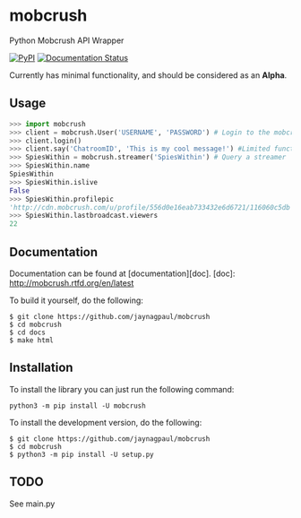 # mobcrush
Python Mobcrush API Wrapper

[![PyPI](https://img.shields.io/pypi/v/mobcrush.svg)](https://pypi.python.org/pypi/mobcrush/)
[![Documentation Status](https://readthedocs.org/projects/mobcrush/badge/?version=latest)](http://mobcrush.readthedocs.io/en/latest/?badge=latest)

Currently has minimal functionality, and should be considered as an **Alpha**.

## Usage
```python
>>> import mobcrush
>>> client = mobcrush.User('USERNAME', 'PASSWORD') # Login to the mobcrush API
>>> client.login()
>>> client.say('ChatroomID', 'This is my cool message!') #Limited functionality
>>> SpiesWithin = mobcrush.streamer('SpiesWithin') # Query a streamer
>>> SpiesWithin.name
SpiesWithin
>>> SpiesWithin.islive
False
>>> SpiesWithin.profilepic
'http://cdn.mobcrush.com/u/profile/556d0e16eab733432e6d6721/116060c5db'
>>> SpiesWithin.lastbroadcast.viewers
22
```
## Documentation
Documentation can be found at [documentation][doc].
[doc]: http://mobcrush.rtfd.org/en/latest

To build it yourself, do the following:
```
$ git clone https://github.com/jaynagpaul/mobcrush
$ cd mobcrush
$ cd docs
$ make html
```

## Installation

To install the library you can just run the following command:

```
python3 -m pip install -U mobcrush
```

To install the development version, do the following:

```
$ git clone https://github.com/jaynagpaul/mobcrush
$ cd mobcrush
$ python3 -m pip install -U setup.py
```

## TODO
See main.py
